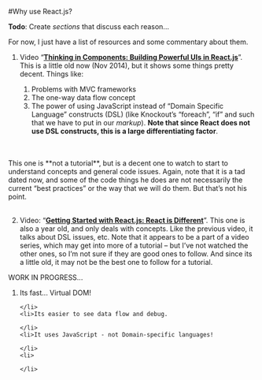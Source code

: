 #Why use React.js?

<p class="todo-note">
<strong>Todo</strong>: Create <em>sections</em> that discuss each reason...

For now, I just have a list of resources and some commentary about them.
</p>

1. Video “[**Thinking in Components: Building Powerful UIs in React.js**](https://www.youtube.com/watch?v=xSGuffp0o6E&index=6&list=PLRHV6us9ju3R5eV7pVI8VOyWpfG2U3v1c)”.  This is a little old now (Nov 2014), but it shows some things pretty decent.  Things like:
 
   1. Problems with MVC frameworks
   2. The one-way data flow concept
   3. The power of using JavaScript instead of “Domain Specific Language” constructs (DSL) (like Knockout’s “foreach”, “if” and such that we have to put in our *markup*).  **Note that since React does not use DSL constructs, this is a large differentiating factor**.
 <br />
 <br />
This one is **not a tutorial**, but is a decent one to watch to start to understand concepts and general code issues.  Again, note that it is a tad dated now, and some of the code things he does are not necessarily the current “best practices” or the way that we will do them.  But that’s not his point.
 <br /><br />

2.  Video: “[**Getting Started with React.js: React is Different**](https://www.youtube.com/watch?v=68NzBI6RRKE)”.  This one is also a year old, and only deals with concepts.  Like the previous video, it talks about DSL issues, etc.  Note that it appears to be a part of a video series, which may get into more of a tutorial – but I’ve not watched the other ones, so I’m not sure if they are good ones to follow.  And since its a little old, it may not be the best one to follow for a tutorial.


<p class="work-in-progress">
<div>WORK IN PROGRESS...</div>
<ol>
    <li>Its fast... Virtual DOM!
    
    </li>
    <li>Its easier to see data flow and debug.
    
    </li>
    <li>It uses JavaScript - not Domain-specific languages!
    
    </li>
    <li>
    
    </li>
    
</ol>


</p>

